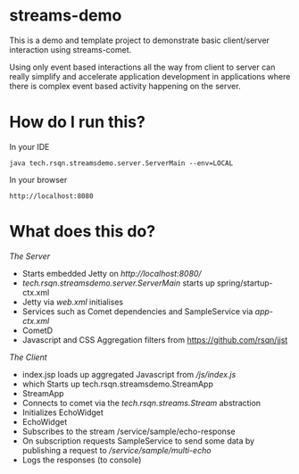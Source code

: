 # streams-demo
This is a demo and template project to demonstrate basic client/server interaction using streams-comet.

Using only event based interactions all the way from client to server can really simplify and accelerate application development in applications
where there is complex event based activity happening on the server.


How do I run this?
==================

In your IDE 
```
java tech.rsqn.streamsdemo.server.ServerMain --env=LOCAL
```

In your browser
```
http://localhost:8080
```




What does this do?
==================

_The Server_
- Starts embedded Jetty on _http://localhost:8080/_
 - _tech.rsqn.streamsdemo.server.ServerMain_ starts up spring/startup-ctx.xml
- Jetty via _web.xml_ initialises 
 - Services such as Comet dependencies and SampleService via _app-ctx.xml_
 - CometD 
 - Javascript and CSS Aggregation filters from https://github.com/rsqn/jjst
 
 
_The Client_ 
- index.jsp loads up aggregated Javascript from _/js/index.js_
 - which Starts up tech.rsqn.streamsdemo.StreamApp
- StreamApp 
 - Connects to comet via the _tech.rsqn.streams.Stream_ abstraction
 - Initializes EchoWidget
- EchoWidget
 - Subscribes to the stream /service/sample/echo-response
 - On subscription requests SampleService to send some data by publishing a request to _/service/sample/multi-echo_
 - Logs the responses (to console)

